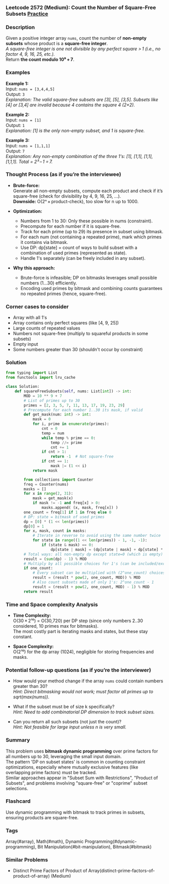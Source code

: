### Leetcode 2572 (Medium): Count the Number of Square-Free Subsets [Practice](https://leetcode.com/problems/count-the-number-of-square-free-subsets)

### Description  
Given a positive integer array `nums`, count the number of **non-empty subsets** whose product is a **square-free integer**.  
*A square-free integer is one not divisible by any perfect square > 1 (i.e., no factor 4, 9, 16, 25, etc.).*  
Return **the count modulo 10⁹ + 7**.

### Examples  

**Example 1:**  
Input: `nums = [3,4,4,5]`  
Output: `3`  
*Explanation: The valid square-free subsets are [3], [5], [3,5]. Subsets like [4] or [3,4] are invalid because 4 contains the square 4 (2×2).*

**Example 2:**  
Input: `nums = [1]`  
Output: `1`  
*Explanation: [1] is the only non-empty subset, and 1 is square-free.*

**Example 3:**  
Input: `nums = [1,1,1]`  
Output: `7`  
*Explanation: Any non-empty combination of the three 1's: [1], [1,1], [1,1], [1,1,1]. Total = 2³ – 1 = 7.*

### Thought Process (as if you’re the interviewee)  

- **Brute-force:**  
  Generate all non-empty subsets, compute each product and check if it’s square-free (check for divisibility by 4, 9, 16, 25, ...).  
  **Downside:** O(2ⁿ × product-check), too slow for n up to 1000.

- **Optimization:**  
  - Numbers from 1 to 30: Only these possible in nums (constraint).
  - Precompute for each number if it is square-free.
  - Track for each prime (up to 29) its presence in subset using bitmask.
  - For each num (not containing a repeated prime), mark which primes it contains via bitmask.
  - Use DP: dp[state] = count of ways to build subset with a combination of used primes (represented as state).
  - Handle 1's separately (can be freely included in any subset).

- **Why this approach:**  
  - Brute-force is infeasible; DP on bitmasks leverages small possible numbers (1…30) efficiently.
  - Encoding used primes by bitmask and combining counts guarantees no repeated primes (hence, square-free).

### Corner cases to consider  
- Array with all 1's  
- Array contains only perfect squares (like [4, 9, 25])  
- Large counts of repeated values  
- Numbers not square-free (multiply to squareful products in some subsets)  
- Empty input  
- Some numbers greater than 30 (shouldn't occur by constraint)

### Solution

```python
from typing import List
from functools import lru_cache

class Solution:
    def squareFreeSubsets(self, nums: List[int]) -> int:
        MOD = 10 ** 9 + 7
        # List of primes up to 30
        primes = [2, 3, 5, 7, 11, 13, 17, 19, 23, 29]
        # Precompute for each number 1..30 its mask, if valid
        def get_mask(num: int) -> int:
            mask = 0
            for i, prime in enumerate(primes):
                cnt = 0
                temp = num
                while temp % prime == 0:
                    temp //= prime
                    cnt += 1
                if cnt > 1:
                    return -1  # Not square-free
                if cnt == 1:
                    mask |= (1 << i)
            return mask

        from collections import Counter
        freq = Counter(nums)
        masks = []
        for x in range(2, 31):
            mask = get_mask(x)
            if mask != -1 and freq[x] > 0:
                masks.append( (x, mask, freq[x]) )
        one_count = freq[1] if 1 in freq else 0
        # DP: state = bitmask of used primes
        dp = [0] * (1 << len(primes))
        dp[0] = 1
        for x, mask, count in masks:
            # Iterate in reverse to avoid using the same number twice
            for state in range((1 << len(primes)) - 1, -1, -1):
                if (state & mask) == 0:
                    dp[state | mask] = (dp[state | mask] + dp[state] * count) % MOD
        # Total ways: all non-empty dp except state=0 (which is empty)
        result = (sum(dp) - 1) % MOD
        # Multiply by all possible choices for 1's (can be included/excluded freely)
        if one_count:
            # Every subset can be multiplied with (2^one_count) choices for 1's
            result = (result * pow(2, one_count, MOD)) % MOD
            # Also count subsets made of only 1's: 2^one_count - 1
            result = (result + pow(2, one_count, MOD) - 1) % MOD
        return result
```

### Time and Space complexity Analysis  

- **Time Complexity:**  
  O(30 × 2¹⁰) = O(30,720) per DP step (since only numbers 2..30 considered, 10 primes max for bitmasks).  
  The most costly part is iterating masks and states, but these stay constant.

- **Space Complexity:**  
  O(2¹⁰) for the dp array (1024), negligible for storing frequencies and masks.

### Potential follow-up questions (as if you’re the interviewer)  

- How would your method change if the array `nums` could contain numbers greater than 30?  
  *Hint: Direct bitmasking would not work; must factor all primes up to sqrt(max(nums)).*

- What if the subset must be of size k specifically?  
  *Hint: Need to add combinatorial DP dimension to track subset sizes.*

- Can you return all such subsets (not just the count)?  
  *Hint: Not feasible for large input unless n is very small.*

### Summary
This problem uses **bitmask dynamic programming** over prime factors for all numbers up to 30, leveraging the small input domain.  
The pattern 'DP on subset states' is common in counting constraint optimizations, especially where mutually exclusive features (like overlapping prime factors) must be tracked.  
Similar approaches appear in "Subset Sum with Restrictions", "Product of Subsets", and problems involving "square-free" or "coprime" subset selections.


### Flashcard
Use dynamic programming with bitmask to track primes in subsets, ensuring products are square-free.

### Tags
Array(#array), Math(#math), Dynamic Programming(#dynamic-programming), Bit Manipulation(#bit-manipulation), Bitmask(#bitmask)

### Similar Problems
- Distinct Prime Factors of Product of Array(distinct-prime-factors-of-product-of-array) (Medium)